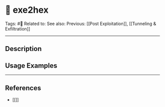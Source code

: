 # 💢 exe2hex
Tags: #💢
Related to: 
See also: 
Previous: [[Post Exploitation]], [[Tunneling & Exfiltration]]

---
## Description


## Usage Examples


---
## References
- [[]]